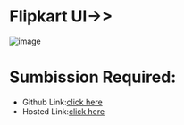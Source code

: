 # Flipkart UI->>
![image](https://github.com/namishagurunani/Flipkart/assets/126158413/e5e83ed5-491a-4867-999c-4c0408e7c72f)

# Sumbission Required:
- Github Link:[click here](https://github.com/namishagurunani/Flipkart)
- Hosted Link:[click here](https://namishagurunani.github.io/Flipkart/)
